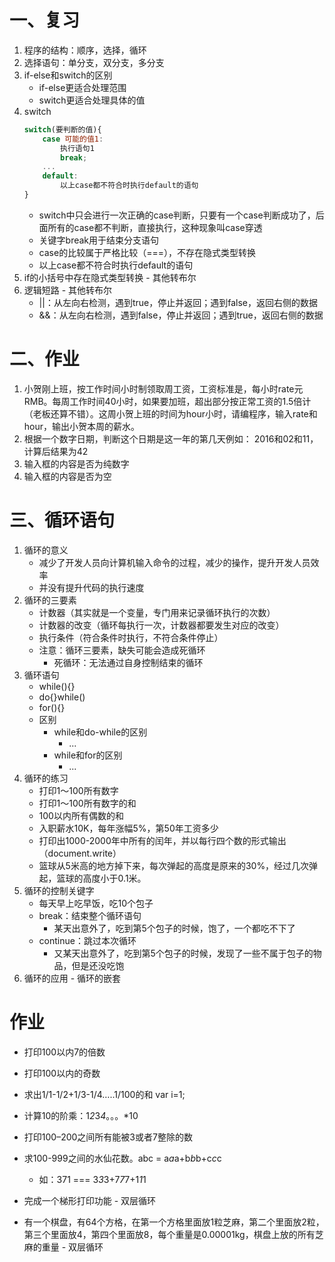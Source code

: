 # 一、复习
1. 程序的结构：顺序，选择，循环
2. 选择语句：单分支，双分支，多分支
3. if-else和switch的区别
    - if-else更适合处理范围
    - switch更适合处理具体的值
4. switch
    ```js
    switch(要判断的值){
        case 可能的值1:
            执行语句1
            break;
        ...
        default:
            以上case都不符合时执行default的语句
    }
    ```
    - switch中只会进行一次正确的case判断，只要有一个case判断成功了，后面所有的case都不判断，直接执行，这种现象叫case穿透
    - 关键字break用于结束分支语句
    - case的比较属于严格比较（===），不存在隐式类型转换
    - 以上case都不符合时执行default的语句
5. if的小括号中存在隐式类型转换 - 其他转布尔
6. 逻辑短路 - 其他转布尔
    - ||：从左向右检测，遇到true，停止并返回；遇到false，返回右侧的数据
    - &&：从左向右检测，遇到false，停止并返回；遇到true，返回右侧的数据

# 二、作业
1. 小贺刚上班，按工作时间小时制领取周工资，工资标准是，每小时rate元RMB。每周工作时间40小时，如果要加班，超出部分按正常工资的1.5倍计（老板还算不错）。这周小贺上班的时间为hour小时，请编程序，输入rate和hour，输出小贺本周的薪水。 
2. 根据一个数字日期，判断这个日期是这一年的第几天例如： 2016和02和11，计算后结果为42
3. 输入框的内容是否为纯数字
4. 输入框的内容是否为空

# 三、循环语句
1. 循环的意义
    - 减少了开发人员向计算机输入命令的过程，减少的操作，提升开发人员效率
    - 并没有提升代码的执行速度
2. 循环的三要素
    - 计数器（其实就是一个变量，专门用来记录循环执行的次数）
    - 计数器的改变（循环每执行一次，计数器都要发生对应的改变）
    - 执行条件（符合条件时执行，不符合条件停止）
    - 注意：循环三要素，缺失可能会造成死循环
        - 死循环：无法通过自身控制结束的循环
3. 循环语句
    - while(){}
    - do{}while()
    - for(){}
    - 区别
        - while和do-while的区别
            - ...
        - while和for的区别
            - ...
4. 循环的练习
    - 打印1～100所有数字
    - 打印1～100所有数字的和
    - 100以内所有偶数的和
    - 入职薪水10K，每年涨幅5%，第50年工资多少
    - 打印出1000-2000年中所有的闰年，并以每行四个数的形式输出（document.write）
    - 篮球从5米高的地方掉下来，每次弹起的高度是原来的30%，经过几次弹起，篮球的高度小于0.1米。
5. 循环的控制关键字
    - 每天早上吃早饭，吃10个包子
    - break：结束整个循环语句
        - 某天出意外了，吃到第5个包子的时候，饱了，一个都吃不下了
    - continue：跳过本次循环
        - 又某天出意外了，吃到第5个包子的时候，发现了一些不属于包子的物品，但是还没吃饱
6. 循环的应用 - 循环的嵌套
    


# 作业
- 打印100以内7的倍数
- 打印100以内的奇数
- 求出1/1-1/2+1/3-1/4…..1/100的和          var i=1;
- 计算10的阶乘：1*2*3*4*。。。*10
- 打印100–200之间所有能被3或者7整除的数
- 求100-999之间的水仙花数。abc = a*a*a+b*b*b+c*c*c
    - 如：371 === 3*3*3+7*7*7+1*1*1

- 完成一个梯形打印功能 - 双层循环
- 有一个棋盘，有64个方格，在第一个方格里面放1粒芝麻，第二个里面放2粒，第三个里面放4，第四个里面放8，每个重量是0.00001kg，棋盘上放的所有芝麻的重量 - 双层循环
